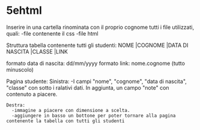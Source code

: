 # 5ehtml
Inserire in una cartella rinominata con il proprio cognome tutti i file utilizzati, quali:
    -file contenente il css
    -file html
   
Struttura tabella contenente tutti gli studenti:
NOME  |COGNOME  |DATA DI NASCITA  |CLASSE |LINK 

formato data di nascita:  dd/mm/yyyy
formato link: nome.cognome  (tutto minuscolo)

Pagina studente:
    Sinistra:
      -I campi "nome", "cognome", "data di nascita", "classe" con sotto i ralativi dati. In aggiunta, un campo "note" con contenuto a piacere.
    
    Destra:
      -immagine a piacere con dimensione a scelta.
      -aggiungere in basso un bottone per poter tornare alla pagina contenente la tabella con tutti gli studenti

